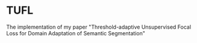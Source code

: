 # TUFL
The implementation of my paper "Threshold-adaptive Unsupervised Focal Loss for Domain Adaptation of Semantic Segmentation"
